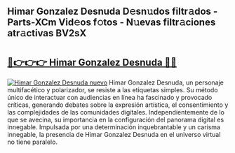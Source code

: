## Himar Gonzalez Desnuda D𝚎sn𝚞dos filtr𝚊dos - Parts-XCm Vid𝚎os f𝚘tos - N𝚞evas filtr𝚊ciones atr𝚊ctivas BV2sX

# <h2><a href="http://mb61zo7.tromn.icu/?c=Himar+Gonzalez+Desnuda">🔗👉👉👉 Himar Gonzalez Desnuda 🔗🔗</a></h2>

[![Himar Gonzalez Desnuda nuevo](https://i.imgur.com/pEAQMta.gif)](http://mb61zo7.tromn.icu/?c=Himar+Gonzalez+Desnuda)
Himar Gonzalez Desnuda, un personaje multifacético y polarizador, se resiste a las etiquetas simples. Su método único de interactuar con audiencias en línea ha fascinado y provocado críticas, generando debates sobre la expresión artística, el consentimiento y las complejidades de las comunidades digitales. Independientemente de lo que se avecina, su importancia en la configuración del panorama digital es innegable. Impulsada por una determinación inquebrantable y un carisma innegable, la presencia de Himar Gonzalez Desnuda en el universo virtual no tiene paralelo.
